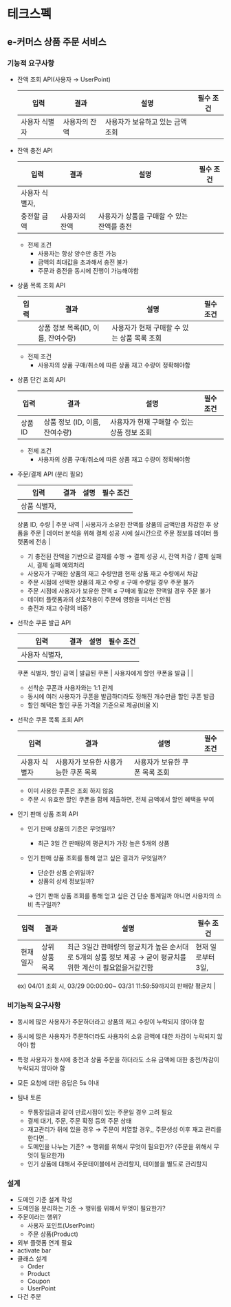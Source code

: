# 테크스펙

## e-커머스 상품 주문 서비스

### 기능적 요구사항

- 잔액 조회 API(사용자 → UserPoint)


    | 입력 | 결과 | 설명 | 필수 조건 |
    | --- | --- | --- | --- |
    | 사용자 식별자 | 사용자의 잔액 | 사용자가 보유하고 있는 금액 조회 |  |
- 잔액 충전 API


    | 입력 | 결과 | 설명 | 필수 조건 |
    | --- | --- | --- | --- |
    | 사용자 식별자,
    충전할 금액 | 사용자의 잔액 | 사용자가 상품을 구매할 수 있는 잔액를 충전 |  |
    - 전제 조건
        - 사용자는 항상 양수만 충전 가능
        - 금액의 최대값을 초과해서 충전 불가
        - 주문과 충전을 동시에 진행이 가능해야함
- 상품 목록 조회 API


    | 입력 | 결과 | 설명 | 필수 조건 |
    | --- | --- | --- | --- |
    |  | 상품 정보 목록(ID, 이름, 잔여수량) | 사용자가 현재 구매할 수 있는 상품  목록 조회 |  |
    - 전제 조건
        - 사용자의 상품 구매/취소에 따른 상품 재고 수량이 정확해야함
- 상품 단건 조회 API


    | 입력 | 결과 | 설명 | 필수 조건 |
    | --- | --- | --- | --- |
    | 상품 ID | 상품 정보 (ID, 이름, 잔여수량) | 사용자가 현재 구매할 수 있는 상품  정보 조회 |  |
    - 전제 조건
        - 사용자의 상품 구매/취소에 따른 상품 재고 수량이 정확해야함

- 주문/결제 API (분리 필요)


    | 입력 | 결과 | 설명 | 필수 조건 |
    | --- | --- | --- | --- |
    | 상품 식별자,
    상품 ID,
    수량 | 주문 내역 | 사용자가 소유한 잔액를 상품의 금액만큼 차감한 후 상품을 주문 | 데이터 분석을 위해 결제 성공 시에 실시간으로 주문 정보를 데이터 플랫폼에 전송 |
    - 기 충전된 잔액을 기반으로 결제를 수행 → 결제 성공 시, 잔액 차감 / 결제 실패 시, 결제 실패 예외처리
    - 사용자가 구매한 상품의 재고 수량만큼 현재 상품 재고 수량에서 차감
    - 주문 시점에 선택한 상품의 재고 수량 ≤ 구매 수량일 경우 주문 불가
    - 주문 시점에 사용자가 보유한 잔액 ≤ 구매에 필요한 잔액일 경우 주문 불가
    - 데이터 플랫폼과의 상호작용이 주문에 영향을 미쳐선 안됨
    - 충전과 재고 수량의 비중?
- 선착순 쿠폰 발급 API


    | 입력 | 결과 | 설명 | 필수 조건 |
    | --- | --- | --- | --- |
    | 사용자 식별자, 
    쿠폰 식별자,
    할인 금액 | 발급된 쿠폰 | 사용자에게 할인 쿠폰을 발급 |  |
    - 선착순 쿠폰과 사용자와는 1:1 관계
    - 동시에 여러 사용자가 쿠폰을 발급하더라도 정해진 개수만큼 할인 쿠폰 발급
    - 할인 혜택은 할인 쿠폰 가격을 기준으로 제공(비율 X)
- 선착순 쿠폰 목록 조회 API


    | 입력 | 결과 | 설명 | 필수 조건 |
    | --- | --- | --- | --- |
    | 사용자 식별자 | 사용자가 보유한 사용가능한 쿠폰 목록 | 사용자가 보유한 쿠폰 목록 조회 |  |
    - 이미 사용한 쿠폰은 조회 하지 않음
    - 주문 시 유효한 할인 쿠폰을 함께 제출하면, 전체 금액에서 할인 혜택을 부여
- 인기 판매 상품 조회 API
    - 인기 판매 상품의 기준은 무엇일까?
        - 최근 3일 간 판매량의 평균치가 가장 높은 5개의 상품
    - 인기 판매 상품 조회를 통해 얻고 싶은 결과가 무엇일까?
        - 단순한 상품 순위일까?
        - 상품의 상세 정보일까?

      → 인기 판매 상품 조회를 통해 얻고 싶은 건 단순 통계일까 아니면 사용자의 소비 촉구일까?


    | 입력 | 결과 | 설명 | 필수 조건 |
    | --- | --- | --- | --- |
    | 현재 일자 | 상위 상품 목록 | 최근 3일간 판매량의 평균치가 높은 순서대로 5개의 상품 정보 제공 → 굳이 평균치를 위한 계산이 필요없을거같긴함 | 현재 일로부터 3일,
    ex) 04/01 조회 시,
    03/29 00:00:00~ 03/31 11:59:59까지의 판매량 평균치 |

### 비기능적 요구사항

- 동시에 많은 사용자가 주문하더라고 상품의 재고 수량이 누락되지 않아야 함
- 동시에 많은 사용자가 주문하더라도 사용자의 소유 금액에 대한 차감이 누락되지 않아야 함
- 특정 사용자가 동시에 충전과 상품 주문을 하더라도 소유 금액에 대한 충전/차감이 누락되지 않아야 함
- 모든 요청에 대한 응답은 5s 이내

- 팀내 토론
    - 무통장입금과 같이 만료시점이 있는 주문일 경우 고려 필요
    - 결제 대기, 주문, 주문 확정 등의 주문 상태
    - 재고관리가 뒤에 있을 경우 → 주문이 치열할 경우,, 주문생성 이후 재고 관리를 한다면..
    - 도메인을 나누는 기준? → 행위를 위해서 무엇이 필요한가? (주문을 위해서 무엇이 필요한가)
    - 인기 상품에 대해서 주문테이블에서 관리할지, 테이블을 별도로 관리할지

### 설계

- 도메인 기준 설계 작성
- 도메인을 분리하는 기준 → 행위를 위해서 무엇이 필요한가?
- 주문이라는 행위?
    - 사용자 포인트(UserPoint)
    - 주문 상품(Product)
- 외부 플랫폼 연계 필요
- activate  bar
- 클래스 설계
    - Order
    - Product
    - Coupon
    - UserPoint
- 다건 주문